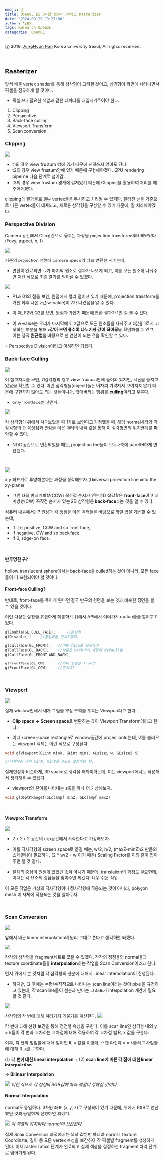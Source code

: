 ```yaml
---
emoji: 🥽
title: OpenGL ES 3차원 컴퓨터그래픽스 Rasterizer
date: '2024-09-29 10:27:00'
author: ALEX
tags: Research OpenGL
categories: OpenGL
---
```


ⓒ 2019. [JungHyun Han](https://media.korea.ac.kr/people/jhan/) Korea University Seoul, All rights reserved.

<br/>


## Rasterizer

앞서 배운 vertex shader를 통해 삼각형이 그려질 것이고, 삼각형이 화면에 나타나면서 픽셀을 점유하게 될 것이다.
- 픽셀마다 필요한 색깔과 같은 데이터를 대입시켜주어야 한다.

1. Clipping
2. Perspective
3. Back-face culling
4. Viewport Transform
5. Scan conversion

### Clipping

![](clipping.png)

- t1의 경우 view frustum 밖에 있기 때문에 신경쓰지 않아도 된다.
- t2의 경우 view frustum안에 있기 때문에 구현해야겠다. GPU rendering pipeline 다음 단계로 넘어감.
- t3의 경우 view frustum 경계에 걸쳐있기 때문에 Clipping을 활용하여 처리를 해주어야겠다.

clipping의 결과물로 일부 vertex들은 무시하고 처리될 수 있지만, 잘라진 선을 기준으로 다른 vertex들이 대체되고, 새로움 삼각형을 구성할 수 있기 때문에, 잘 처리해야겠다.

### Perspective Division

Camera 공간에서 Clip공간으로 옮기는 과정을 projection transform이라 배웠었다. (Fovy, aspect, n, f)

![](projectionTransform.png)

기존의 projection 행렬에 camera space의 좌표 변환을 시키는데, 
- 변환이 완료되면 -z가 마지막 원소로 결과가 나오게 되고, 이를 모든 원소에 나눠주면 저런 식으로 최종 결과를 받아낼 수 있겠다.

![](perspectiveDivision.png)

- P1과 Q1의 점을 보면, 원점에서 멀리 떨어져 있기 때문에, projection transform을 거친 이후 나온 z값(w-value)이 2가 나왔음을 알 수 있다.  

- 이 때, P2와 Q2를 보면, 원점과 가깝기 때문에 변환 결과가 1인 걸 볼 수 있다.

- 이 w-value는 우리가 마지막에 이 z값으로 모든 원소들을 나눠주고 z값을 1로서 고정하는 부분을 통해 **z값이 크면 클수록 나누기한 값이 작아짐**을 확인해볼 수 있고, 이는 결국 **원근법**을 바탕으로 한 연산이 되는 것을 확인할 수 있다.

= Perspective Division이라고 이해하면 되겠다.

### Back-face Culling

![](backfaceCulling.png)

이 참고자료를 보면, t1삼각형의 경우 view frustum안에 들어와 있지만, 시선을 등지고 있음을 확인할 수 있다. 이런 삼각형들(object)들은 어차피 가려져서 보여지지 않기 때문에 구현하지 않아도 되는 것들이니까, 없애버리는 행위를 **culling**이라고 부른다.

- only frontface만 살린다.

![](universal.png)

각 삼각형이 위에서 쳐다보았을 때 1자로 보인다고 가정했을 때, 해당 normal벡터와 각 삼각형의 한 꼭짓점과 원점을 이은 벡터의 내적 값을 통해 이 삼각형면의 위치관계를 파악할 수 있다.
- NDC 공간으로 변환되었을 때는, projection line들이 모두 z축에 parellel하게 변환된다.


<br/>

![](cwCcw.png)

x,y 좌표계로 투영해본다는 과정을 생각해보자.(Universal projection line onto the xy-plane)
- 그런 다음 반시계방향(CCW) 꼭짓점 순서가 있는 2D 삼각형은 **front-face**이고 시계방향(CW) 꼭짓점 순서가 있는 2D 삼각형은 **back-face**라는 것을 알 수 있다.

컴퓨터 내부에서는? 원점과 각 정점을 이은 벡터들을 바탕으로 행렬 곱을 계산할 수 있는데, 
- If it is positive, CCW and so front face,
- If negative, CW and so back face.
- If 0, edge-on face.

<br/>

#### 반투명한 구?

hollow translucent sphere에서는 back-face를 culled하는 것이 아니라, 모든 face들이 다 표현되어야 할 것이다.

#### Front-face Culling?

반대로, front-face를 죽이게 된다면 결국 반구의 평면을 보는 것과 비슷한 장면을 볼 수 있을 것이다.

이런 다양한 상황을 유연하게 작동하기 위해서 API에서 여러가지 option들을 열어두고 있다.
```c
glEnable(GL_CULL_FACE);     //활성화
glDisable();    //활성화를 안시키겠다.

glCullFace(GL_FRONT);   //어떤 face를 날릴꺼야
glCullFace(GL_BACK);    //보통은 back이기 때문에 default임
glCullFace(GL_FRONT_AND_BACK);

glFrontFace(GL_CW)      //어디 방향을 front?
glFrontFace(GL_CCW)     //반시계?
```

<br/>

### Viewport

![](viewport.png)

실제 window안에서 내가 그림을 뿌릴 구역을 우리는 Viewport라고 한다.
- **Clip space → Screen space**로 변환하는 것이 Viewport Transform이라고 한다.

- 이때 screen-space rectangle로 window공간에 projection되는데, 이를 불러오는 viewport 객체는 이런 식으로 구성된다.

```c
void glViewport(GLint minX, GLint minY, GLsizei w, GLsizei h)

//꽉채우는 경우 minX, minY를 0으로 설정하면 됨.
```

실제현상과 비슷하게, 3D space로 생각을 해봐야하는데, 이는 viewport에서도 적용해서 생각해볼 수 있겠다.
- viewport의 깊이를 나타내는 z축을 하나 더 가상해보자.

```c
void glDepthRangef(GLclampf minZ, GLclampf maxZ)
```

<br/>

#### Viewprot Transform

![](viewportTransform.png)

- 2 x 2 x 2 공간의 clip공간에서 시작한다고 가정해보자.

- 이를 직사각형의 screen space로 옮길 때는, w/2, h/2, (maxZ-minZ)/2 만큼의 스케일링이 필요하다. (2 * w/2 = w 이기 때문) Scaling Factor를 이와 같이 잡아주면 될 것 같다.

- 물체의 중심이 원점에 있었던 것이 아니기 때문에, translation의 과정도 필요한데, 이때는 각 요소의 중점들을 찾아주면 되겠다. 너무 쉬운 작업.

이 모든 작업은 가상의 직사각형이나 정사각형에 적용되는 것이 아니라, polygon mesh 이 자체에 작용되는 것을 알아두자.

<br/>

### Scan Conversion

![](linearInterpolation.png)

앞에서 배운 linear interpolation의 원리 그대로 쓴다고 생각하면 되겠다.

![](scanConversion.png)

각각의 삼각형을 fragment세트로 쪼갤 수 있겠다. 각각의 정점들의 normal들과 texture coordinate들을 **interpolation**하는 작업을 Scan Conversion이라고 한다.

먼저 위에서 본 것처럼 각 삼각형의 선분에 대해서 Linear Interpolation이 진행된다.
- 하지만, 그 후에는 수평/수직적으로 나타나는 scan line이라는 것이 pixel을 규정하고 있는데, 각 scan line들이 선분과 만나는 그 좌표가 interpolation 계산에 필요할 것 같다.

![](bilinearInterpolation.png)

삼각형의 각 변에 대해 여러가지 기울기를 계산한다.
![](calDep.png)

각 변에 대해 선형 보간을 통해 정점별 속성을 구한다. 이를 scan line인 삼각형 내의 y = k들이 각 변과 교차하는 교차점에 대해 적용하여 각 교차점 별 R, x 값을 구한다.

이후, 각 변의 정점들에 대해 얻어진 R, x 값을 이용해, 스캔 라인과 x = k들의 교차점들에 대해 R, x를 구한다.

(1) 각 **변에 대한 linear interpolation** + (2) **scan line에 따른 각 점에 대한 linear interpolation**

=>  **Bilinear Interpolation**

![](interpolationExample.png)
*이런 식으로 각 정점의 RGB값에 따라 색깔이 정해질 것이다.*

#### Normal Interpolation

normal도 동일하다. 3차원 좌표 (x, y, z)로 구성되어 있기 때문에, 위에서 RGB로 연산했던 것과 동일하게 진행하면 되겠다.

![](normalInterpolation.png)
*각 픽셀의 위치마다 normal이 보간된다.*

실제 Scan Conversion 과정에서는 색상 값뿐만 아니라 normal, texture Coordinate, 깊이 등 모든 vertex 속성을 보간하여 각 픽셀별 fragment를 생성하게 된다. 이제 rasterization 단계가 완료되고 실제 색상을 결정하는 fragment 처리 단계로 넘어가게 된다.


<br/>


```toc
```